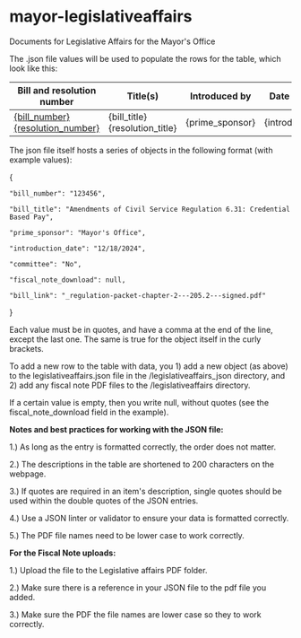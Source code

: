 # mayor-legislativeaffairs
Documents for Legislative Affairs for the Mayor's Office

The .json file values will be used to populate the rows for the table, which look like this:

| Bill and resolution number | Title(s) | Introduced by                                                     | Date introduced |  Assigned committee  | Link to fiscal note |
|---------------|------------------------|---------------------------------------------------------------------------|:--------------------:|:--------------:|------------------------|
| <a href="{bill_link}">{bill_number}</a> <a href="{resolution_link}">{resolution_number}</a> | {bill_title} {resolution_title}           | {prime_sponsor} | {introduction_date} | {committee}       | {fiscal_note_download} |


The json file itself hosts a series of objects in the following format (with example values):

{

    "bill_number": "123456",
    
    "bill_title": "Amendments of Civil Service Regulation 6.31: Credential Based Pay",
    
    "prime_sponsor": "Mayor's Office",
    
    "introduction_date": "12/18/2024",

    "committee": "No",
    
    "fiscal_note_download": null,
    
    "bill_link": "_regulation-packet-chapter-2---205.2---signed.pdf"
    
}

Each value must be in quotes, and have a comma at the end of the line, except the last one. The same is true for the object itself in the curly brackets.

To add a new row to the table with data, you 1) add a new object (as above) to the legislativeaffairs.json file in the /legislativeaffairs_json directory, and 2) add any fiscal note PDF files to the /legislativeaffairs directory.

If a certain value is empty, then you write null, without quotes (see the fiscal_note_download field in the example).


**Notes and best practices for working with the JSON file:**

1.) As long as the entry is formatted correctly, the order does not matter.

2.) The descriptions in the table are shortened to 200 characters on the webpage.

3.) If quotes are required in an item's description, single quotes should be used within the double quotes of the JSON entries.

4.) Use a JSON linter or validator to ensure your data is formatted correctly.

5.) The PDF file names need to be lower case to work correctly.


**For the Fiscal Note uploads:**

1.) Upload the file to the Legislative affairs PDF folder.

2.) Make sure there is a reference in your JSON file to the pdf file you added.

3.) Make sure the PDF the file names are lower case so they to work correctly.
